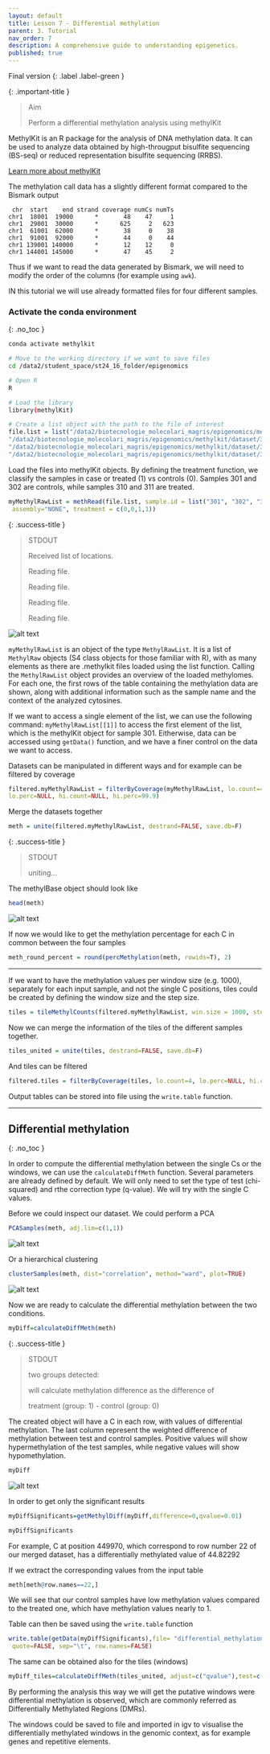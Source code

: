 ```yaml
---
layout: default
title: Lesson 7 - Differential methylation
parent: 3. Tutorial
nav_order: 7
description: A comprehensive guide to understanding epigenetics.
published: true
---
```


Final version
{: .label .label-green }

{: .important-title }
> Aim
>
> Perform a differential methylation analysis using methylKit

<!--
<br>
<details open markdown="block">
    <summary>
        <strong>Table of contents</strong>
    </summary>
    {: .text-delta }
- TOC
{:toc}
</details>
<br>
-->

MethylKit is an R package for the analysis of DNA methylation data. It can be used to analyze data obtained by high-througput bisulfite sequencing (BS-seq) or reduced representation bisulfite sequencing (RRBS). 

[Learn more about methylKit](https://www.bioconductor.org/packages/release/bioc/vignettes/methylKit/inst/doc/methylKit.html)


The methylation call data has a slightly different format compared to the Bismark output

```
 chr  start    end strand coverage numCs numTs
chr1  18001  19000      *       48    47     1
chr1  29001  30000      *      625     2   623
chr1  61001  62000      *       38     0    38
chr1  91001  92000      *       44     0    44
chr1 139001 140000      *       12    12     0
chr1 144001 145000      *       47    45     2
```

Thus if we want to read the data generated by Bismark, we will need to modify the order of the columns (for example using `awk`).


IN this tutorial we will use already formatted files for four different samples. 


### Activate the conda environment
{: .no_toc }

```bash
conda activate methylkit

# Move to the working directory if we want to save files 
cd /data2/student_space/st24_16_folder/epigenomics

# Open R
R

# Load the library
library(methylKit)
```


```r
# Create a list object with the path to the file of interest
file.list = list("/data2/biotecnologie_molecolari_magris/epigenomics/methylkit/dataset/301.rrbs.methylkit",
"/data2/biotecnologie_molecolari_magris/epigenomics/methylkit/dataset/302.rrbs.methylkit",
"/data2/biotecnologie_molecolari_magris/epigenomics/methylkit/dataset/310.rrbs.methylkit",
"/data2/biotecnologie_molecolari_magris/epigenomics/methylkit/dataset/311.rrbs.methylkit")
```


Load the files into methylKit objects. By defining the treatment function, we classify the samples in case or treated (1) vs controls (0). Samples 301 and 302 are controls, while samples 310 and 311 are treated.

```r
myMethylRawList = methRead(file.list, sample.id = list("301", "302", "310", "311"),
 assembly="NONE", treatment = c(0,0,1,1))
```

{: .success-title }
> STDOUT
>
>Received list of locations.
>
>Reading file.
>
>Reading file.
>
>Reading file.
>
>Reading file.


![alt text](image-66.png)

`myMethylRawList` is an object of the type `MethylRawList`. It is a list of `MethylRaw` objects (S4 class objects for those familiar with R), with as many elements as there are .methylkit files loaded using the list function.
Calling the `MethylRawList` object provides an overview of the loaded methylomes. For each one, the first rows of the table containing the methylation data are shown, along with additional information such as the sample name and the context of the analyzed cytosines.

If we want to access a single element of the list, we can use the following command: `myMethylRawList[[1]]` to access the first element of the list, which is the methylKit object for sample 301. Eitherwise, data can be accessed using `getData()` function, and we have a finer control on the data we want to access. 

Datasets can be manipulated in different ways and for example can be filtered by coverage 

```r
filtered.myMethylRawList = filterByCoverage(myMethylRawList, lo.count=4, 
lo.perc=NULL, hi.count=NULL, hi.perc=99.9)
```


<!--
n questo caso il valore minimo lo imponiamo come valore assoluto (lo.count) e lo settiamo pari a 4 (solitamente si usa 10, ma nel contesto CG possiamo scendere a 4), mentre il valore massimo lo imponiamo come percentile (hi.perc) mantenendo quindi fino al 99.9° percentile (vengono scartate le citosine con coverage più alto corrispondenti allo 0.1% delle citosine totali).
-->

Merge the datasets together

```r
meth = unite(filtered.myMethylRawList, destrand=FALSE, save.db=F)
```

<!--
Con destrand=FALSE indica che non voglio una media delle citosine corrispondenti alla stessa coppia CG (voglio che le due citosine sui 2 filamenti vengano considerate in modo indipendente); imposto anche che non voglio che vengano salvati i dati (save database).
-->

{: .success-title }
> STDOUT
>
> uniting...

The methylBase object should look like
```r
head(meth)
```

![alt text](image-65.png)

<!--
noto che effettivamente quello che abbiamo fatto è stato unire le citosine che presentavano un valore in tutti e 4 i campioni (questa operazione è già stata fatta in un altro contesto, in particolare nella preparazione del tabellone per l’analisi PCA e k-means). Se richiamiamo meth, vediamo il numero di righe totali (citosine):
il numero di citosine non è molto elevato.
-->

If now we would like to get the methylation percentage for each C in common between the four samples

```r
meth_round_percent = round(percMethylation(meth, rowids=T), 2)
```

---

If we want to have the methylation values per window size (e.g. 1000), separately for each input sample, and not the single C positions, tiles could be created by defining the window size and the step size. 

```r
tiles = tileMethylCounts(filtered.myMethylRawList, win.size = 1000, step.size=1000)
```

Now we can merge the information of the tiles of the different samples together. 

```r
tiles_united = unite(tiles, destrand=FALSE, save.db=F)
```

And tiles can be filtered 

```r
filtered.tiles = filterByCoverage(tiles, lo.count=4, lo.perc=NULL, hi.count=NULL, hi.perc=99.9)
```

Output tables can be stored into file using the `write.table` function. 

---
## Differential methylation 
{: .no_toc }

In order to compute the differential methylation between the single Cs or the windows, we can use the `calculateDiffMeth` function. Several parameters are already defined by default. We will only need to set the type of test (chi-squared) and rthe correction type (q-value). We will try with the single C values.

Before we could inspect our dataset. We could perform a PCA 

```r
PCASamples(meth, adj.lim=c(1,1))
```
![alt text](image-68.png)

Or a hierarchical clustering 

```r
clusterSamples(meth, dist="correlation", method="ward", plot=TRUE)
```

![alt text](image-67.png)

Now we are ready to calculate the differential methylation between the two conditions. 

```r
myDiff=calculateDiffMeth(meth)
```

{: .success-title }
> STDOUT
>
> two groups detected:
>
> will calculate methylation difference as the difference of
>
> treatment (group: 1) - control (group: 0)

The created object will have a C in each row, with values of differential methylation. The last column represent the weighted difference of methylation between test and control samples. Positive values will show hypermethylation of the test samples, while negative values will show hypomethylation. 

```r
myDiff
```
![alt text](image-69.png)

In order to get only the significant results

```r
myDiffSignificants=getMethylDiff(myDiff,difference=0,qvalue=0.01)
```

```r
myDiffSignificants
```


For example, C at position 449970, which correspond to row number 22 of our merged dataset, has a differentially methylated value of 44.82292

If we extract the corresponding values from the input table

```r
meth[meth@row.names==22,]
```

We will see that our control samples have low methylation values compared to the treated one, which have methylation values nearly to 1. 

Table can then be saved using the `write.table` function 

```r
write.table(getData(myDiffSignificants),file= "differential_methylation.txt",
 quote=FALSE, sep="\t", row.names=FALSE)
```



The same can be obtained also for the tiles (windows) 

```r
myDiff_tiles=calculateDiffMeth(tiles_united, adjust=c("qvalue"),test=c("Chisq"))
```

By performing the analysis this way we will get the putative windows were differential methylation is observed, which are commonly referred as Differentially Methylated Regions (DMRs). 


The windows could be saved to file and imported in igv to visualise the differentially methylated windows in the genomic context, as for example genes and repetitive elements.